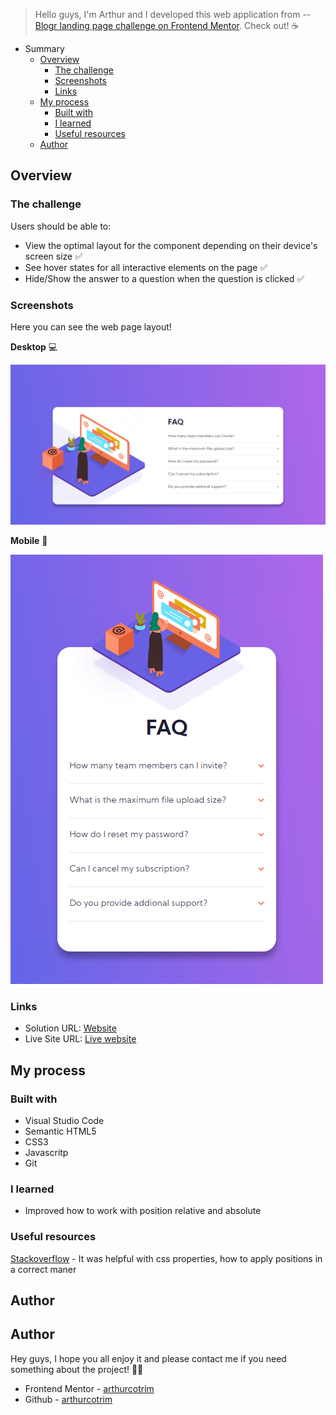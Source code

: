 > Hello guys, I'm Arthur and I developed this web application from --
[Blogr landing page challenge on Frontend Mentor](https://www.frontendmentor.io/challenges/faq-accordion-card-XlyjD0Oam). Check out! ☕

- Summary
    - [Overview](#overview)
        - [The challenge](#the-challenge)
        - [Screenshots](#screenshots)
        - [Links](#links)
    - [My process](#my-process)
        - [Built with](#built-with)
        - [I learned](#what-i-learned)
        - [Useful resources](#useful-resources)
    - [Author](#author)

## Overview

### The challenge

Users should be able to:

- View the optimal layout for the component depending on their device's screen size ✅
- See hover states for all interactive elements on the page ✅
- Hide/Show the answer to a question when the question is clicked ✅

### Screenshots

Here you can see the web page layout!

__Desktop__ 💻

![](./screenshots/desktop.png)

__Mobile__ 📱

![](./screenshots/mobile.png)

### Links

- Solution URL: [Website](https://arthurcotrim.github.io/faq-card/)
- Live Site URL: [Live website](https://youtu.be/MFue307yII4)

## My process

### Built with

- Visual Studio Code
- Semantic HTML5
- CSS3
- Javascritp
- Git 

### I learned

* Improved how to work with position relative and absolute

### Useful resources

[Stackoverflow](https://stackoverflow.com/) - It was helpful with css properties, how to apply positions in a correct maner

## Author

## Author

Hey guys, I hope you all enjoy it and please contact me if you need something about the project! 🐱‍👤

- Frontend Mentor - [arthurcotrim](https://www.frontendmentor.io/profile/arthurcotrim)
- Github - [arthurcotrim](https://github.com/arthurcotrim)